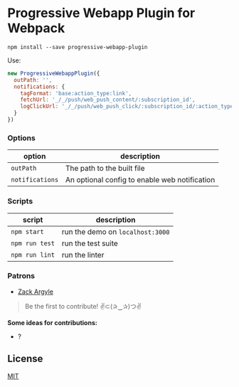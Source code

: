 # Progressive Webapp Plugin for Webpack

<DESCRIPTION>

```
npm install --save progressive-webapp-plugin
```

Use:
```js
new ProgressiveWebappPlugin({
  outPath: '',
  notifications: {
    tagFormat: 'base:action_type:link',
    fetchUrl: '_/_/push/web_push_content/:subscription_id',
    logClickUrl: '_/_/push/web_push_click/:subscription_id/:action_type',
  }
})
```

### Options
option          | description
--------------- | -----------
`outPath`       | The path to the built file
`notifications` | An optional config to enable web notification

### Scripts
script         | description
-------------- | -----------
`npm start`    | run the demo on `localhost:3000`
`npm run test` | run the test suite
`npm run lint` | run the linter

### Patrons
* [Zack Argyle](https://github.com/zackargyle)

>Be the first to contribute!
>✌⊂(✰‿✰)つ✌

**Some ideas for contributions:**
* ?

## License
[MIT](http://isekivacenz.mit-license.org/)
